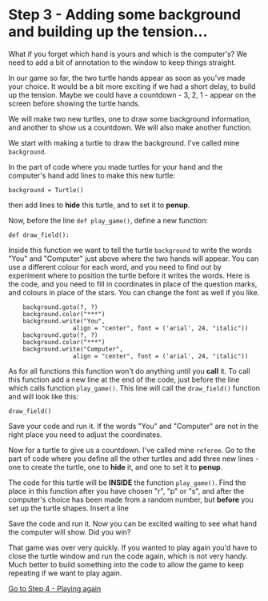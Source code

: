 # Step 3 - Adding some background and building up the tension...

What if you forget which hand is yours and which is the computer's? We need to add a bit of annotation to the window to keep things straight.

In our game so far, the two turtle hands appear as soon as you've made your choice. It would be a bit more exciting if we had a short delay, to build up the tension. Maybe we could have a countdown - 3, 2, 1 - appear on the screen before showing the turtle hands.

We will make two new turtles, one to draw some background information, and another to show us a countdown. We will also make another function.

We start with making a turtle to draw the background. I've called mine ```background```.

In the part of code where you made turtles for your hand and the computer's hand add lines to make this new turtle:
```
background = Turtle()
```
then add lines to **hide** this turtle, and to set it to **penup**.

Now, before the line ```def play_game()```, define a new function:
```
def draw_field():
```
Inside this function we want to tell the turtle ```background``` to write the words "You" and "Computer" just above where the two hands will appear. You can use a different colour for each word, and you need to find out by experiment where to position the turtle before it writes the words. Here is the code, and you need to fill in coordinates in place of the question marks, and colours in place of the stars. You can change the font as well if you like.

```
    background.goto(?, ?)
    background.color("***")
    background.write("You",
                  align = "center", font = ('arial', 24, "italic"))
    background.goto(?, ?)
    background.color("***")
    background.write("Computer",
                  align = "center", font = ('arial', 24, "italic"))
```
As for all functions this function won't do anything until you **call** it. To call this function add a new line at the end of the code, just before the line which calls function ```play_game()```. This line will call the ```draw_field()``` function and will look like this:
```
draw_field()
```

Save your code and run it. If the words "You" and "Computer" are not in the right place you need to adjust the coordinates. 

Now for a turtle to give us a countdown. I've called mine ```referee```. Go to the part of code where you define all the other turtles and add three new lines - one to create the turtle, one to **hide** it, and one to set it to **penup**.

The code for this turtle will be **INSIDE** the function ```play_game()```. Find the place in this function after you have chosen "r", "p" or "s", and after the computer's choice has been made from a random number, but **before** you set up the turtle shapes. Insert a line 


Save the code and run it. Now you can be excited waiting to see what hand the computer will show. Did you win?

That game was over very quickly. If you wanted to play again you'd have to close the turtle window and run the code again, which is not very handy. Much better to build something into the code to allow the game to keep repeating if we want to play again.

[Go to Step 4 - Playing again](../Step4-Play-again)
